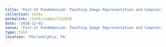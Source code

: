 ```yaml
---
title: 'Post-It Pandemonium: Teaching Image Representation and Compression with an "Unplugged" Activity'
collection: talks
permalink: /talk/cs4philly2018
date: '2018-12-01'
venue: 'Post-It Pandemonium: Teaching Image Representation and Compression with an "Unplugged" Activity. CS4Philly Workshop Activity with Jeffrey L. Popyack.'
type: talk
location: 'Philadelphia, PA'
---
```


